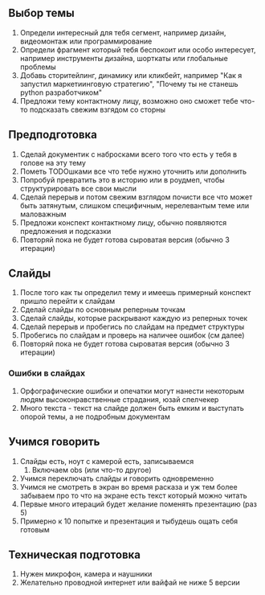 ## Выбор темы
1) Определи интересный для тебя сегмент, например дизайн, видеомонтаж или программирование 
2) Определи фрагмент который тебя беспокоит или особо интересует, например инструменты дизайна, шорткаты или глобальные проблемы
3) Добавь сторитейлинг, динамику или кликбейт, например "Как я запустил маркетиинговую стратегию", "Почему ты не станешь python разработчиком"
4) Предложи тему контактному лицу, возможно оно сможет тебе что-то подсказать свежим взгядом со сторны
   
## Предподготовка
1) Сделай документик с набросками всего того что есть у тебя в голове на эту тему
2) Пометь TODOшками все что тебе нужно уточнить или дополнить
3) Попробуй превратить это в историю или в роудмеп, чтобы структурировать все свои мысли
4) Сделай перерыв и потом свежим взглядом почисти все что может быть затянутым, слишком специфичным, нерелевантым теме или маловажным
5) Предложи конспект контактному лицу, обычно появляются предложения и подсказки
6) Повторяй пока не будет готова сыроватая версия (обычно 3 итерации)

## Слайды
1) После того как ты определил тему и имеешь примерный конспект пришло перейти к слайдам
2) Сделай слайды по основным реперным точкам 
3) Сделай слайды, которые раскрывают каждую из реперных точек
4) Сделай перерыв и пробегись по слайдам на предмет структуры
5) Пробегись по слайдам и проверь на наличее ошибок (см далее)
6) Повторяй пока не будет готова сыроватая версия (обычно 3 итерации)

### Ошибки в слайдах
1) Орфографические ошибки и опечатки могут нанести некоторым людям высоконравственные страдания, юзай спелчекер
2) Много текста - текст на слайде должен быть емким и выступать опорой темы, а не подробным документам

## Учимся говорить
1) Слайды есть, ноут с камерой есть, записываемся
	1) Включаем obs (или что-то другое)
2) Учимся переключать слайды и говорить одновременно
3) Учимся не смотреть в экран во время расказа и уж тем более забываем  про то что на экране есть текст который можно читать 
4) Первые  много  итераций будет желание поменять презентацию (раз 5)
5) Примерно к 10 попытке и презентация и тыбудешь  ощать себя готовым

## Техническая подготовка
1) Нужен микрофон, камера и наушники
2) Желательно проводной интернет или вайфай не ниже 5 версии